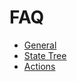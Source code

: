# FAQ

* [General](/docs/faq/general.md)
* [State Tree](/docs/faq/state-tree.md)
* [Actions](/docs/faq/actions.md)
